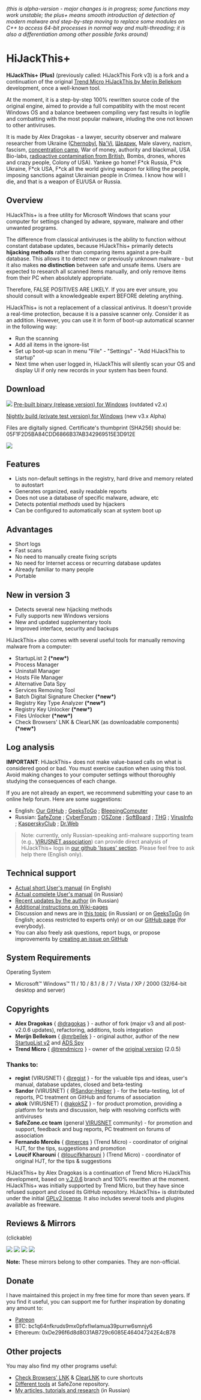 _(this is alpha-version - major changes is in progress; some functions may work unstable; the plus+ means smooth introduction of detection of modern malware and step-by-step moving to replace some modules on C++ to access 64-bit processes in normal way and multi-threading; it is also a differentiation among other possible forks around)_

# HiJackThis+

**HiJackThis+ (Plus)** (previously called: HiJackThis Fork v3) is a fork and a continuation of the original [Trend Micro HiJackThis by Merijn Bellekom](https://sourceforge.net/projects/hjt/) development, once a well-known tool.

At the moment, it is a step-by-step 100% rewritten source code of the original engine, aimed to provide a full compatiblity with the most recent Windows OS and a balance beetween compiling very fast results in logfile and combatting with the most popular malware, inluding the one not known to other antiviruses.

It is made by Alex Dragokas - a lawyer, security observer and malware researcher from Ukraine ([Chernobyl](https://en.wikipedia.org/wiki/Chernobyl_disaster), [Na'Vi](https://en.wikipedia.org/wiki/Natus_Vincere), [Щедрик](https://www.youtube.com/watch?v=ZZEMvVcf5-Q), Male slavery, nazism, fascism, [concentration camp](https://www.youtube.com/watch?v=3ASp9tr_-DQ), War of money, authority and blackmail, USA Bio-labs, [radioactive contamination from British](https://www.youtube.com/watch?v=ajY4qcc4OWc), Bombs, drones, whores and crazy people, Colony of USA). Yankee go home! F\*ck Russia, F\*ck Ukraine, F\*ck USA, F\*ck all the world giving weapon for killing the people, imposing sanctions against Ukrainian people in Crimea. I know how will I die, and that is a weapon of EU/USA or Russia.

## Overview

HiJackThis+ is a free utility for Microsoft Windows that scans your computer for settings changed by adware, spyware, malware and other unwanted programs.

The difference from classical antiviruses is the ability to function without constant database updates, because HiJackThis+ primarily detects **hijacking methods** rather than comparing items against a pre-built database. This allows it to detect new or previously unknown malware - but it also makes **no distinction** between safe and unsafe items. Users are expected to research all scanned items manually, and only remove items from their PC when absolutely appropriate.

Therefore, FALSE POSITIVES ARE LIKELY. If you are ever unsure, you should consult with a knowledgeable expert BEFORE deleting anything.

HiJackThis+ is not a replacement of a classical antivirus. It doesn't provide a real-time protection, because it is a passive scanner only. Consider it as an addition. However, you can use it in form of boot-up automatical scanner in the following way: 
 * Run the scanning
 * Add all items in the ignore-list
 * Set up boot-up scan in menu "File" - "Settings" - "Add HiJackThis to startup"
 * Next time when user logged in, HiJackThis will silently scan your OS and display UI if only new records in your system has been found.

## Download
[![](https://dragokas.com/tools/img/hjt/Icon_mini.png)](https://dragokas.com/tools/HiJackThis_stable.zip)
[Pre-built binary (release version) for Windows](https://dragokas.com/tools/HiJackThis_stable.zip) (outdated v2.x)

[Nightly build (private test version) for Windows](https://dragokas.com/tools/HiJackThis_test.zip) (new v3.x Alpha)

Files are digitally signed.
Certificate's thumbprint (SHA256) should be: 05F1F2D5BA84CDD6866B37AB342969515E3D912E

![](https://dragokas.com/tools/img/hjt/main_menu2.png)

## Features

 * Lists non-default settings in the registry, hard drive and memory related to autostart
 * Generates organized, easily readable reports
 * Does not use a database of specific malware, adware, etc
 * Detects potential *methods* used by hijackers
 * Can be configured to automatically scan at system boot up
 
## Advantages

 * Short logs
 * Fast scans
 * No need to manually create fixing scripts
 * No need for Internet access or recurring database updates
 * Already familiar to many people
 * Portable

## New in version 3

 * Detects several new hijacking methods
 * Fully supports new Windows versions
 * New and updated supplementary tools
 * Improved interface, security and backups

HiJackThis+ also comes with several useful tools for manually removing malware from a computer:
 * StartupList 2 **(\*new\*)**
 * Process Manager
 * Uninstall Manager
 * Hosts File Manager
 * Alternative Data Spy
 * Services Removing Tool
 * Batch Digital Signature Checker **(\*new\*)**
 * Registry Key Type Analyzer **(\*new\*)**
 * Registry Key Unlocker **(\*new\*)**
 * Files Unlocker **(\*new\*)**
 * Check Browsers' LNK & ClearLNK (as downloadable components) **(\*new\*)**

## Log analysis

**IMPORTANT**: HiJackThis+ does not make value-based calls on what is considered good or bad.
You must exercise caution when using this tool. Avoid making changes to your computer settings without thoroughly studying the consequences of each change.

If you are not already an expert, we recommend submitting your case to an online help forum. Here are some suggestions:
- English: [Our GitHub](https://github.com/dragokas/hijackthis/wiki/How-to-make-a-request-for-help-in-the-PC-cure-section%3F) ; [GeeksToGo](http://www.geekstogo.com/forum/topic/2852-malware-and-spyware-cleaning-guide/) ;  [BleepingComputer](https://www.bleepingcomputer.com/forums/t/34773/preparation-guide-for-use-before-using-malware-removal-tools-and-requesting-help/)
- Russian: [SafeZone](https://safezone.cc/pravila/) ; [CyberForum](https://www.cyberforum.ru/viruses/thread49792.html) ; [OSZone](http://forum.oszone.net/thread-98169.html) ; [SoftBoard](https://softboard.ru/topic/51343-правила-подраздела/) ; [THG](http://www.thg.ru/forum/showthread.php?t=92236) ; [VirusInfo](https://virusinfo.info/showthread.php?t=1235) ; [KasperskyClub](https://forum.kasperskyclub.ru/index.php?showtopic=43640) ; [Dr.Web](https://forum.drweb.com/index.php?showtopic=313238)

> Note: currently, only Russian-speaking anti-malware supporting team (e.g., [VIRUSNET association](https://github.com/VIRUSNET-Association)) can provide direct analysis of HiJackThis+ logs in [our github 'Issues' section](https://github.com/dragokas/hijackthis/wiki/How-to-make-a-request-for-help-in-the-PC-cure-section%3F). Please feel free to ask help there (English only).

## Technical support

 * [Actual short User's manual](https://dragokas.com/tools/help/hjt_tutorial.html) (in English)
 * [Actual complete User's manual](https://regist.safezone.cc/hijackthis_help/hijackthis.html) (in Russian)
 * [Recent updates by the author](https://safezone.cc/threads/27470/) (in Russian)
 * [Additional instructions on Wiki-pages](https://github.com/dragokas/hijackthis/wiki)
 * Discussion and news are in [this topic](https://safezone.cc/threads/hijackthis-fork-i-voprosy-k-razrabotchikam.28770/) (in Russian) or on [GeeksToGo](https://www.geekstogo.com/forum/topic/361755-hijackthisfork-improvement-development-bug-reports/) (in English; access restricted to experts only) or on our [GitHub page](https://github.com/dragokas/hijackthis/discussions/137) (for everybody).
 * You can also freely ask questions, report bugs, or propose improvements by [creating an issue on GitHub](https://github.com/dragokas/hijackthis/issues)

## System Requirements

Operating System
  * Microsoft™ Windows™ 11 / 10 / 8.1 / 8 / 7 / Vista / XP / 2000 (32/64-bit desktop and server)

## Copyrights

 * **Alex Dragokas** { [@dragokas](https://github.com/dragokas) } - author of fork (major v3 and all post-v2.0.6 updates), refactoring, additions, tools integration
 * **Merijn Bellekom** { [@mrbellek](https://github.com/mrbellek) } - original author, author of the new [StartupList v2](https://github.com/mrbellek/StartupList2) and [ADS Spy](https://github.com/mrbellek/ADSspy)
 * **Trend Micro** { [@trendmicro](https://github.com/trendmicro) } - owner of the [original version](https://sourceforge.net/projects/hjt/) (2.0.5)
### Thanks to:
 * **regist** (VIRUSNET) { [@regist](https://forum.kasperskyclub.ru/index.php?showuser=44533) } - for the valuable tips and ideas, user's manual, database updates, closed and beta-testing
 * **Sandor** (VIRUSNET) { [@Sandor-Helper](https://github.com/Sandor-Helper) } - for the beta-testing, lot of reports, PC treatment on GitHub and forums of association
 * **akok** (VIRUSNET) { [@akokSZ](https://github.com/akokSZ) } - for product promotion, providing a platform for tests and discussion, help with resolving conflicts with antiviruses
 * **SafeZone.cc team** (general [VIRUSNET](https://github.com/VIRUSNET-Association/VIRUSNET) community) - for promotion and support, feedback and bug reports, PC treatment on forums of association
 * **Fernando Mercês** { [@merces](https://github.com/merces) } (Trend Micro) - coordinator of original HJT, for the tips, suggestions and promotion
 * **Loucif Kharouni** { [@loucifkharouni](https://github.com/loucifkharouni) } (Trend Micro) - coordinator of original HJT, for the tips & suggestions

HiJackThis+ by Alex Dragokas is a continuation of Trend Micro HiJackThis development, based on [v.2.0.6](https://sourceforge.net/p/hjt/code/HEAD/tree/beta/2.0.6/) branch and 100% rewritten at the moment. HiJackThis+ was initially supported by Trend Micro, but they have since refused support and closed its GitHub repository.
HiJackThis+ is distributed under the initial [GPLv2 license](https://github.com/dragokas/hijackthis/blob/devel/LICENSE.md). It also includes several tools and plugins available as freeware.

## Reviews & Mirrors
(clickable)

[![](https://dragokas.com/tools/img/hjt/softpedia-reward.png)](https://www.softpedia.com/get/Security/Security-Related/HiJackThis-Fork.shtml) [![](https://dragokas.com/tools/img/hjt/mg_certified.gif)](https://www.majorgeeks.com/files/details/hijackthis_fork.html) [![](https://dragokas.com/tools/img/hjt/comss_one.png)](https://www.comss.ru/page.php?id=6749)
[![](https://dragokas.com/tools/img/hjt/chocolatey_badge2.png)](https://chocolatey.org/packages/hijackthis)

**Note:** These mirrors belong to other companies. They are non-official.

## Donate

I have maintained this project in my free time for more than seven years.
If you find it useful, you can support me for further inspiration by donating any amount to:
 * [Patreon](https://www.patreon.com/dragokas)
 * BTC: bc1q64nfkruds9mx0pfxflwlamua39purrw6smnjy6
 * Ethereum: 0xDe296f6d8d8031AB729c6085E464047242E4cB78

## Other projects

You may also find my other programs useful:
- [Check Browsers' LNK](https://toolslib.net/downloads/viewdownload/80-check-browsers-lnk/) & [ClearLNK](https://toolslib.net/downloads/viewdownload/81-clearlnk/) to cure shortcuts
- [Different tools](https://github.com/SafeZone-cc) at SafeZone repository.
- [My articles, tutorials and research](https://www.cyberforum.ru/blogs/218284/blog3628.html) (in Russian)
